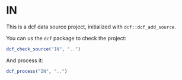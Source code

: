 # IN

This is a dcf data source project, initialized with `dcf::dcf_add_source`.

You can us the `dcf` package to check the project:

```R
dcf_check_source("IN", "..")
```

And process it:

```R
dcf_process("IN", "..")
```
